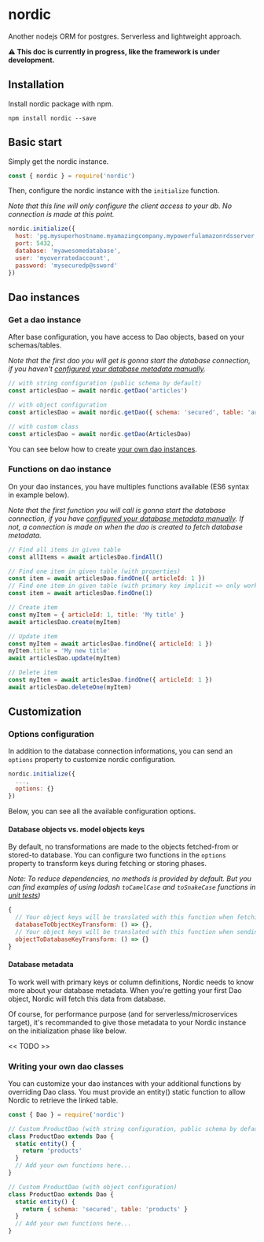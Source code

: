 # nordic
Another nodejs ORM for postgres. Serverless and lightweight approach.

**⚠️ This doc is currently in progress, like the framework is under development.**

## Installation

Install nordic package with npm.

```
npm install nordic --save
```

## Basic start

Simply get the nordic instance.

```javascript
const { nordic } = require('nordic')
```

Then, configure the nordic instance with the `initialize` function.

*Note that this line will only configure the client access to your db. No connection is made at this point.*

```javascript 
nordic.initialize({
  host: 'pg.mysuperhostname.myamazingcompany.mypowerfulamazonrdsserver.com',
  port: 5432,
  database: 'myawesomedatabase',
  user: 'myoverratedaccount',
  password: 'mysecuredp@ssword'
})
```

## Dao instances

### Get a dao instance

After base configuration, you have access to Dao objects, based on your schemas/tables.

*Note that the first dao you will get is gonna start the database connection, if you haven't [configured your database metadata manually](#database-metadata).*

```javascript
// with string configuration (public schema by default)
const articlesDao = await nordic.getDao('articles')

// with object configuration
const articlesDao = await nordic.getDao({ schema: 'secured', table: 'articles' })

// with custom class
const articlesDao = await nordic.getDao(ArticlesDao)
```

You can see below how to create [your own dao instances](#writing-your-own-dao-classes).

### Functions on dao instance

On your dao instances, you have multiples functions available (ES6 syntax in example below).

*Note that the first function you will call is gonna start the database connection, if you have [configured your database metadata manually](#database-metadata). If not, a connection is made on when the dao is created to fetch database metadata.*

```javascript
// Find all items in given table
const allItems = await articlesDao.findAll()

// Find one item in given table (with properties)
const item = await articlesDao.findOne({ articleId: 1 })
// Find one item in given table (with primary key implicit => only working with single primary key)
const item = await articlesDao.findOne(1)

// Create item
const myItem = { articleId: 1, title: 'My title' }
await articlesDao.create(myItem)

// Update item
const myItem = await articlesDao.findOne({ articleId: 1 })
myItem.title = 'My new title'
await articlesDao.update(myItem)

// Delete item
const myItem = await articlesDao.findOne({ articleId: 1 })
await articlesDao.deleteOne(myItem)
```

## Customization

### Options configuration

In addition to the database connection informations, you can send an `options` property to customize nordic configuration.

```javascript
nordic.initialize({
  ...,
  options: {}
})
```

Below, you can see all the available configuration options.

#### Database objects vs. model objects keys

By default, no transformations are made to the objects fetched-from or stored-to database. You can configure two functions in the `options` property to transform keys during fetching or storing phases. 

*Note: To reduce dependencies, no methods is provided by default. But you can find examples of using lodash `toCamelCase` and `toSnakeCase` functions in [unit tests](https://github.com/jtouzy/nordic/blob/master/test/data/DataProxy.test.js))*

```javascript
{
  // Your object keys will be translated with this function when fetching objects from database.
  databaseToObjectKeyTransform: () => {},
  // Your object keys will be translated with this function when sending objects to database.
  objectToDatabaseKeyTransform: () => {}
}
```

#### Database metadata

To work well with primary keys or column definitions, Nordic needs to know more about your database metadata. When you're getting your first Dao object, Nordic will fetch this data from database.

Of course, for performance purpose (and for serverless/microservices target), it's recommanded to give those metadata to your Nordic instance on the initialization phase like below.

<< TODO >>

### Writing your own dao classes

You can customize your dao instances with your additional functions by overriding Dao class. You must provide an entity() static function to allow Nordic to retrieve the linked table.

```javascript
const { Dao } = require('nordic')

// Custom ProductDao (with string configuration, public schema by default)
class ProductDao extends Dao {
  static entity() {
    return 'products'
  }
  // Add your own functions here...
}

// Custom ProductDao (with object configuration)
class ProductDao extends Dao {
  static entity() {
    return { schema: 'secured', table: 'products' }
  }
  // Add your own functions here...
}
```

